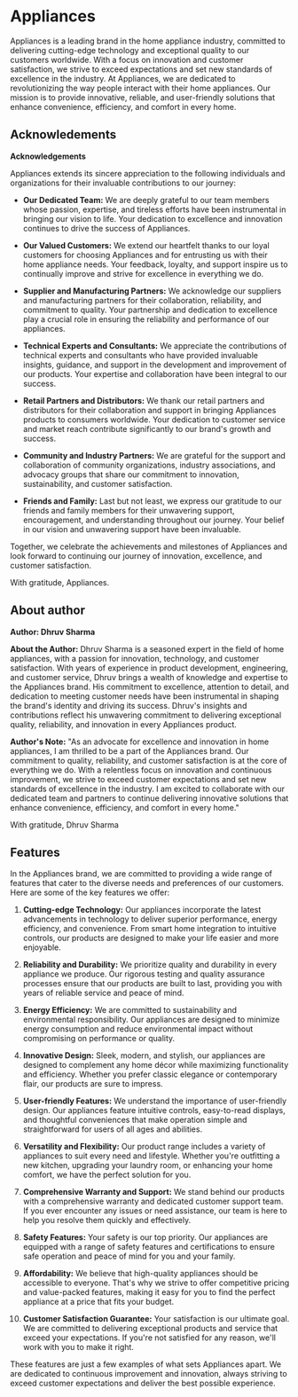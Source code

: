 
# Appliances

Appliances is a leading brand in the home appliance industry, committed to delivering cutting-edge technology and exceptional quality to our customers worldwide. With a focus on innovation and customer satisfaction, we strive to exceed expectations and set new standards of excellence in the industry. At Appliances, we are dedicated to revolutionizing the way people interact with their home appliances. Our mission is to provide innovative, reliable, and user-friendly solutions that enhance convenience, efficiency, and comfort in every home.



## Acknowledements
**Acknowledgements**

Appliances extends its sincere appreciation to the following individuals and organizations for their invaluable contributions to our journey:

- **Our Dedicated Team:** We are deeply grateful to our team members whose passion, expertise, and tireless efforts have been instrumental in bringing our vision to life. Your dedication to excellence and innovation continues to drive the success of Appliances.

- **Our Valued Customers:** We extend our heartfelt thanks to our loyal customers for choosing Appliances and for entrusting us with their home appliance needs. Your feedback, loyalty, and support inspire us to continually improve and strive for excellence in everything we do.

- **Supplier and Manufacturing Partners:** We acknowledge our suppliers and manufacturing partners for their collaboration, reliability, and commitment to quality. Your partnership and dedication to excellence play a crucial role in ensuring the reliability and performance of our appliances.

- **Technical Experts and Consultants:** We appreciate the contributions of technical experts and consultants who have provided invaluable insights, guidance, and support in the development and improvement of our products. Your expertise and collaboration have been integral to our success.

- **Retail Partners and Distributors:** We thank our retail partners and distributors for their collaboration and support in bringing Appliances products to consumers worldwide. Your dedication to customer service and market reach contribute significantly to our brand's growth and success.

- **Community and Industry Partners:** We are grateful for the support and collaboration of community organizations, industry associations, and advocacy groups that share our commitment to innovation, sustainability, and customer satisfaction.

- **Friends and Family:** Last but not least, we express our gratitude to our friends and family members for their unwavering support, encouragement, and understanding throughout our journey. Your belief in our vision and unwavering support have been invaluable.

Together, we celebrate the achievements and milestones of Appliances and look forward to continuing our journey of innovation, excellence, and customer satisfaction.

With gratitude,
Appliances.
## About author
**Author: Dhruv Sharma**

**About the Author:**
Dhruv Sharma is a seasoned expert in the field of home appliances, with a passion for innovation, technology, and customer satisfaction. With years of experience in product development, engineering, and customer service, Dhruv brings a wealth of knowledge and expertise to the Appliances brand. His commitment to excellence, attention to detail, and dedication to meeting customer needs have been instrumental in shaping the brand's identity and driving its success. Dhruv's insights and contributions reflect his unwavering commitment to delivering exceptional quality, reliability, and innovation in every Appliances product.

**Author's Note:**
"As an advocate for excellence and innovation in home appliances, I am thrilled to be a part of the Appliances brand. Our commitment to quality, reliability, and customer satisfaction is at the core of everything we do. With a relentless focus on innovation and continuous improvement, we strive to exceed customer expectations and set new standards of excellence in the industry. I am excited to collaborate with our dedicated team and partners to continue delivering innovative solutions that enhance convenience, efficiency, and comfort in every home."

With gratitude,
Dhruv Sharma
## Features

In the Appliances brand, we are committed to providing a wide range of features that cater to the diverse needs and preferences of our customers. Here are some of the key features we offer:

1. **Cutting-edge Technology:** Our appliances incorporate the latest advancements in technology to deliver superior performance, energy efficiency, and convenience. From smart home integration to intuitive controls, our products are designed to make your life easier and more enjoyable.

2. **Reliability and Durability:** We prioritize quality and durability in every appliance we produce. Our rigorous testing and quality assurance processes ensure that our products are built to last, providing you with years of reliable service and peace of mind.

3. **Energy Efficiency:** We are committed to sustainability and environmental responsibility. Our appliances are designed to minimize energy consumption and reduce environmental impact without compromising on performance or quality.

4. **Innovative Design:** Sleek, modern, and stylish, our appliances are designed to complement any home décor while maximizing functionality and efficiency. Whether you prefer classic elegance or contemporary flair, our products are sure to impress.

5. **User-friendly Features:** We understand the importance of user-friendly design. Our appliances feature intuitive controls, easy-to-read displays, and thoughtful conveniences that make operation simple and straightforward for users of all ages and abilities.

6. **Versatility and Flexibility:** Our product range includes a variety of appliances to suit every need and lifestyle. Whether you're outfitting a new kitchen, upgrading your laundry room, or enhancing your home comfort, we have the perfect solution for you.

7. **Comprehensive Warranty and Support:** We stand behind our products with a comprehensive warranty and dedicated customer support team. If you ever encounter any issues or need assistance, our team is here to help you resolve them quickly and effectively.

8. **Safety Features:** Your safety is our top priority. Our appliances are equipped with a range of safety features and certifications to ensure safe operation and peace of mind for you and your family.

9. **Affordability:** We believe that high-quality appliances should be accessible to everyone. That's why we strive to offer competitive pricing and value-packed features, making it easy for you to find the perfect appliance at a price that fits your budget.

10. **Customer Satisfaction Guarantee:** Your satisfaction is our ultimate goal. We are committed to delivering exceptional products and service that exceed your expectations. If you're not satisfied for any reason, we'll work with you to make it right.

These features are just a few examples of what sets Appliances apart. We are dedicated to continuous improvement and innovation, always striving to exceed customer expectations and deliver the best possible experience.
